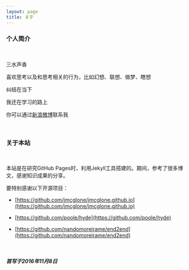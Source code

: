 ```yaml
---
layout: page
title: 关于
---
```


### 个人简介
<br>

三水声香

喜欢思考以及和思考相关的行为，比如幻想、联想、做梦、瞎想

纠结在当下

我还在学习的路上

你可以通过[新浪微博](http://weibo.com/gaoshu883)联系我

<br>

### 关于本站
<br>


本站是在研究GitHub Pages时，利用Jekyll工具搭建的。期间，参考了很多博文，感谢知识成果的分享。

要特别感谢以下开源项目：


* [https://github.com/jmcglone/jmcglone.github.io](https://github.com/jmcglone/jmcglone.github.io)

* [https://github.com/poole/hyde](https://github.com/poole/hyde)

* [https://github.com/nandomoreirame/end2end](https://github.com/nandomoreirame/end2end)


<br>


<h5 class="about-time">首写于2016年11月8日</h5>




